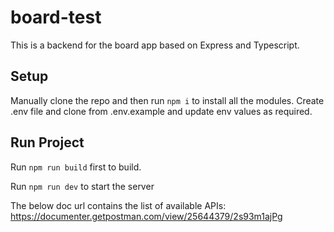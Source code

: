 # board-test
This is a backend for the board app based on Express and Typescript.

## Setup

Manually clone the repo and then run `npm i` to install all the modules.
Create .env file and clone from .env.example and update env values as required.

## Run Project
Run `npm run build` first to build.

Run `npm run dev` to start the server

The below doc url contains the list of available APIs:
https://documenter.getpostman.com/view/25644379/2s93m1ajPg
```